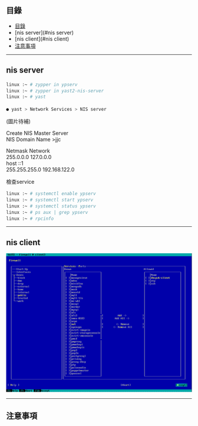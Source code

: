 ## 目錄
* [目錄](#目錄)
* [nis server](#nis server)
* [nis client](#nis client)
* [注意事項](#注意事項)
---

## nis server

```bash
linux :~ # zypper in ypserv
linux :~ # zypper in yast2-nis-server
linux :~ # yast

● yast > Network Services > NIS server
```

(圖片待補)  

Create NIS Master Server  
NIS Domain Name >jjc  

Netmask         Network  
255.0.0.0       127.0.0.0  
host            ::1  
255.255.255.0   192.168.122.0  

檢查service  

```bash
linux :~ # systemctl enable ypserv
linux :~ # systemctl start ypserv
linux :~ # systemctl status ypserv
linux :~ # ps aux | grep ypserv
linux :~ # rpcinfo

```

---

## nis client


![image](https://github.com/HongScarlet/homework/blob/master/SUSE15%20cluster/img/ssh/5-1-1.png)  


---

## 注意事項

